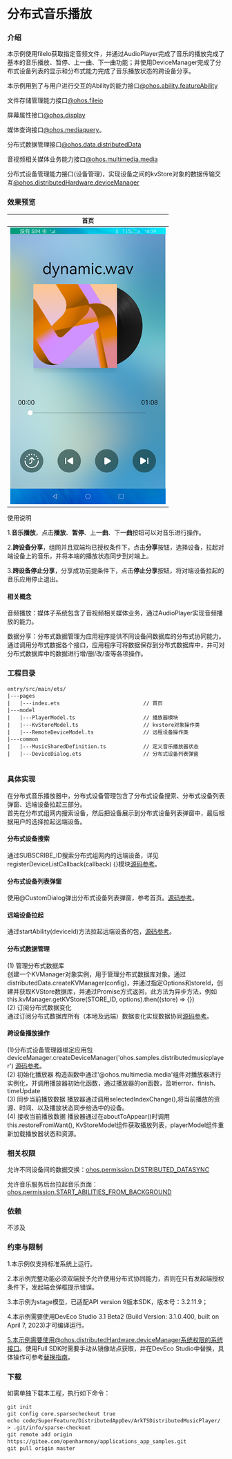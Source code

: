 # 分布式音乐播放

### 介绍

本示例使用fileIo获取指定音频文件，并通过AudioPlayer完成了音乐的播放完成了基本的音乐播放、暂停、上一曲、下一曲功能；并使用DeviceManager完成了分布式设备列表的显示和分布式能力完成了音乐播放状态的跨设备分享。  

本示例用到了与用户进行交互的Ability的能力接口[@ohos.ability.featureAbility](https://gitee.com/openharmony/docs/blob/master/zh-cn/application-dev/reference/apis/js-apis-ability-featureAbility.md)

文件存储管理能力接口[@ohos.fileio](https://gitee.com/openharmony/docs/blob/master/zh-cn/application-dev/reference/apis/js-apis-fileio.md )

屏幕属性接口[@ohos.display](https://gitee.com/openharmony/docs/blob/master/zh-cn/application-dev/reference/apis/js-apis-display.md )

媒体查询接口[@ohos.mediaquery](https://gitee.com/openharmony/docs/blob/master/zh-cn/application-dev/reference/apis/js-apis-mediaquery.md )。

分布式数据管理接口[@ohos.data.distributedData](https://gitee.com/openharmony/docs/blob/master/zh-cn/application-dev/reference/apis/js-apis-distributed-data.md )

音视频相关媒体业务能力接口[@ohos.multimedia.media](https://gitee.com/openharmony/docs/blob/master/zh-cn/application-dev/reference/apis/js-apis-media.md )

分布式设备管理能力接口(设备管理)，实现设备之间的kvStore对象的数据传输交互[@ohos.distributedHardware.deviceManager](https://gitee.com/openharmony/docs/blob/master/zh-cn/application-dev/reference/apis/js-apis-device-manager.md )

### 效果预览
| 首页                              |
|--------------------------------------|
|![](./screenshots/device/distributedMusicPlayer.png)|

使用说明

1.**音乐播放**，点击**播放**、**暂停**、上**一曲**、下**一曲**按钮可以对音乐进行操作。

2.**跨设备分享**，组网并且双端均已授权条件下，点击**分享**按钮，选择设备，拉起对端设备上的音乐，并将本端的播放状态同步到对端上。

3.**跨设备停止分享**，分享成功前提条件下，点击**停止分享**按钮，将对端设备拉起的音乐应用停止退出。

#### 相关概念

音频播放：媒体子系统包含了音视频相关媒体业务，通过AudioPlayer实现音频播放的能力。

数据分享：分布式数据管理为应用程序提供不同设备间数据库的分布式协同能力。通过调用分布式数据各个接口，应用程序可将数据保存到分布式数据库中，并可对分布式数据库中的数据进行增/删/改/查等各项操作。

### 工程目录
```
entry/src/main/ets/
|---pages
|   |---index.ets                           // 首页
|---model                                  
|   |---PlayerModel.ts                      // 播放器模块
|   |---KvStoreModel.ts                     // kvstore对象操作类
|   |---RemoteDeviceModel.ts                // 远程设备操作类
|---common                                    
|   |---MusicSharedDefinition.ts            // 定义音乐播放器状态
|   |---DeviceDialog.ets                    // 分布式设备列表弹窗
                                                      
```

### 具体实现
在分布式音乐播放器中，分布式设备管理包含了分布式设备搜索、分布式设备列表弹窗、远端设备拉起三部分。  
首先在分布式组网内搜索设备，然后把设备展示到分布式设备列表弹窗中，最后根据用户的选择拉起远端设备。
#### 分布式设备搜索
通过SUBSCRIBE_ID搜索分布式组网内的远端设备，详见registerDeviceListCallback(callback) {}模块[源码参考](entry/src/main/ets/model/RemoteDeviceModel.ts )。
#### 分布式设备列表弹窗
使用@CustomDialog弹出分布式设备列表弹窗，参考首页。[源码参考](entry/src/main/ets/common/DeviceDialog.ets )。
#### 远端设备拉起
通过startAbility(deviceId)方法拉起远端设备的包，[源码参考](entry/src/main/ets/pages/Index.ets )。
#### 分布式数据管理
(1) 管理分布式数据库  
创建一个KVManager对象实例，用于管理分布式数据库对象。通过distributedData.createKVManager(config)，并通过指定Options和storeId，创建并获取KVStore数据库，并通过Promise方式返回，此方法为异步方法，例如this.kvManager.getKVStore(STORE_ID, options).then((store) => {})  
(2) 订阅分布式数据变化  
通过订阅分布式数据库所有（本地及远端）数据变化实现数据协同[源码参考](entry/src/main/ets/pages/Index.ets )。

#### 跨设备播放操作
(1)分布式设备管理器绑定应用包
deviceManager.createDeviceManager('ohos.samples.distributedmusicplayer') [源码参考](entry/src/main/ets/model/RemoteDeviceModel.ts )。  
(2) 初始化播放器
构造函数中通过'@ohos.multimedia.media'组件对播放器进行实例化，并调用播放器初始化函数，通过播放器的on函数，监听error、finish、timeUpdate  
(3) 同步当前播放数据
播放器通过调用selectedIndexChange(),将当前播放的资源、时间、以及播放状态同步给选中的设备。  
(4) 接收当前播放数据
播放器通过在aboutToAppear()时调用this.restoreFromWant(), KvStoreModel组件获取播放列表，playerModel组件重新加载播放器状态和资源。


### 相关权限

允许不同设备间的数据交换：[ohos.permission.DISTRIBUTED_DATASYNC](https://gitee.com/openharmony/docs/blob/master/zh-cn/application-dev/security/permission-list.md#ohospermissiondistributed_datasync)

允许音乐服务后台拉起音乐页面：[ohos.permission.START_ABILITIES_FROM_BACKGROUND](https://gitee.com/openharmony/docs/blob/master/zh-cn/application-dev/security/permission-list.md#ohospermissionstart_abilities_from_background)

### 依赖

不涉及

### 约束与限制

1.本示例仅支持标准系统上运行。

2.本示例完整功能必须双端授予允许使用分布式协同能力，否则在只有发起端授权条件下，发起端会弹框提示错误。

3.本示例为stage模型，已适配API version 9版本SDK，版本号：3.2.11.9；

4.本示例需要使用DevEco Studio 3.1 Beta2 (Build Version: 3.1.0.400, built on April 7, 2023)才可编译运行。

5.本示例需要使用@ohos.distributedHardware.deviceManager系统权限的系统接口。使用Full SDK时需要手动从镜像站点获取，并在DevEco Studio中替换，具体操作可参考[替换指南](https://docs.openharmony.cn/pages/v3.2/zh-cn/application-dev/quick-start/full-sdk-switch-guide.md/)。

### 下载

如需单独下载本工程，执行如下命令：
```
git init
git config core.sparsecheckout true
echo code/SuperFeature/DistributedAppDev/ArkTSDistributedMusicPlayer/ > .git/info/sparse-checkout
git remote add origin https://gitee.com/openharmony/applications_app_samples.git
git pull origin master
```
